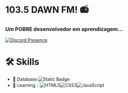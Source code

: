 # 103.5 DAWN FM! 📻

### Um POBRE desenvolvedor em aprendizagem...

[![Discord Presence](https://lanyard.cnrad.dev/api/776576976630055033)](https://discord.com/users/776576976630055033)

# 🛠 Skills
- 🎲 Database:![Static Badge](https://img.shields.io/badge/:badgeContent?style=flat&logo=https%3A%2F%2Fjafapps.com.br%2Fwp-content%2Fuploads%2F2019%2F01%2Fjafapps_.png&logoColor=yellow&label=JavaScript)
- 🌱 Learning：![HTML5](https://img.shields.io/badge/-HTML5-orange?style=flat-circle&logo=html5)![CSS3](https://img.shields.io/badge/-CSS3-blue?style=flat-circle&logo=css3)![JavaScript](https://img.shields.io/badge/-JavaScript-yellow?style=flat-circle&logo=javascript)


